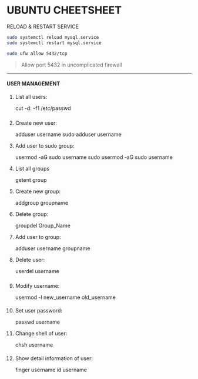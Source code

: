 # UBUNTU CHEETSHEET



RELOAD & RESTART SERVICE

```bash
sudo systemctl reload mysql.service
sudo systemctl restart mysql.service
```

```bash
sudo ufw allow 5432/tcp
```

> Allow port 5432 in uncomplicated firewall



<hr>

#### USER MANAGEMENT



1. List all users:

    cut -d: -f1 /etc/passwd

### 

2. Create new user:

    adduser username
    sudo adduser username



3. Add user to sudo group:

    usermod -aG sudo username
    sudo usermod -aG sudo username



4. List all groups

    getent group



5. Create new group:

    addgroup groupname



6. Delete group:

    groupdel Group_Name



7. Add user to group:

    adduser username groupname



8. Delete user:

    userdel username

### 

9. Modify username:

    usermod -l new_username old_username

#### 

10. Set user password:

    passwd username



11. Change shell of user:

    chsh username

#### 

12. Show detail information of user:

    finger username
    id username


